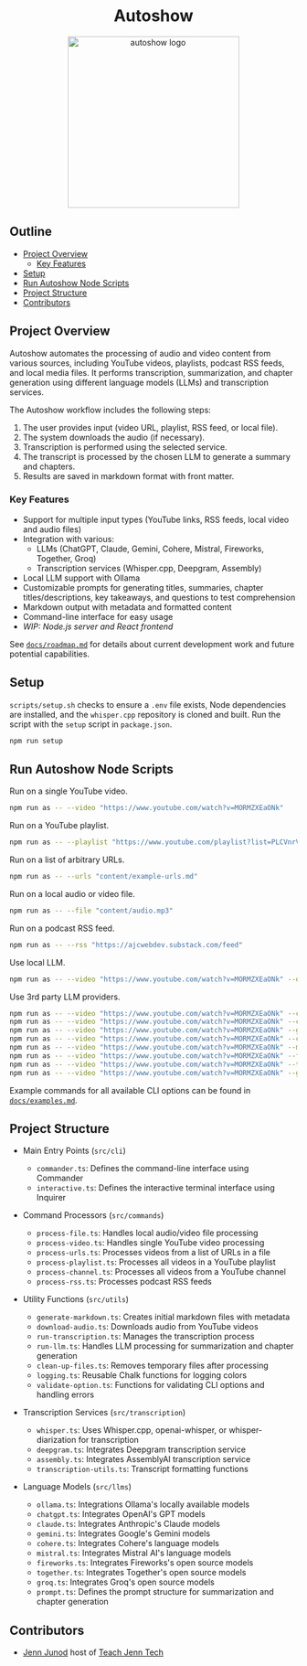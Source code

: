 <div align="center">
  <h1>Autoshow</h1>
  <img alt="autoshow logo" src="https://ajc.pics/autoshow/autoshow-cover-01.webp" width="300" />
</div>

## Outline

- [Project Overview](#project-overview)
  - [Key Features](#key-features)
- [Setup](#setup)
- [Run Autoshow Node Scripts](#run-autoshow-node-scripts)
- [Project Structure](#project-structure)
- [Contributors](#contributors)

## Project Overview

Autoshow automates the processing of audio and video content from various sources, including YouTube videos, playlists, podcast RSS feeds, and local media files. It performs transcription, summarization, and chapter generation using different language models (LLMs) and transcription services.

The Autoshow workflow includes the following steps:

1. The user provides input (video URL, playlist, RSS feed, or local file).
2. The system downloads the audio (if necessary).
3. Transcription is performed using the selected service.
4. The transcript is processed by the chosen LLM to generate a summary and chapters.
5. Results are saved in markdown format with front matter.

### Key Features

- Support for multiple input types (YouTube links, RSS feeds, local video and audio files)
- Integration with various:
  - LLMs (ChatGPT, Claude, Gemini, Cohere, Mistral, Fireworks, Together, Groq)
  - Transcription services (Whisper.cpp, Deepgram, Assembly)
- Local LLM support with Ollama
- Customizable prompts for generating titles, summaries, chapter titles/descriptions, key takeaways, and questions to test comprehension
- Markdown output with metadata and formatted content
- Command-line interface for easy usage
- *WIP: Node.js server and React frontend*

See [`docs/roadmap.md`](/docs/roadmap.md) for details about current development work and future potential capabilities.

## Setup

`scripts/setup.sh` checks to ensure a `.env` file exists, Node dependencies are installed, and the `whisper.cpp` repository is cloned and built. Run the script with the `setup` script in `package.json`.

```bash
npm run setup
```

## Run Autoshow Node Scripts

Run on a single YouTube video.

```bash
npm run as -- --video "https://www.youtube.com/watch?v=MORMZXEaONk"
```

Run on a YouTube playlist.

```bash
npm run as -- --playlist "https://www.youtube.com/playlist?list=PLCVnrVv4KhXPz0SoAVu8Rc1emAdGPbSbr"
```

Run on a list of arbitrary URLs.

```bash
npm run as -- --urls "content/example-urls.md"
```

Run on a local audio or video file.

```bash
npm run as -- --file "content/audio.mp3"
```

Run on a podcast RSS feed.

```bash
npm run as -- --rss "https://ajcwebdev.substack.com/feed"
```

Use local LLM.

```bash
npm run as -- --video "https://www.youtube.com/watch?v=MORMZXEaONk" --ollama
```

Use 3rd party LLM providers.

```bash
npm run as -- --video "https://www.youtube.com/watch?v=MORMZXEaONk" --chatgpt GPT_4o_MINI
npm run as -- --video "https://www.youtube.com/watch?v=MORMZXEaONk" --claude CLAUDE_3_5_SONNET
npm run as -- --video "https://www.youtube.com/watch?v=MORMZXEaONk" --gemini GEMINI_1_5_PRO
npm run as -- --video "https://www.youtube.com/watch?v=MORMZXEaONk" --cohere COMMAND_R_PLUS
npm run as -- --video "https://www.youtube.com/watch?v=MORMZXEaONk" --mistral MISTRAL_LARGE
npm run as -- --video "https://www.youtube.com/watch?v=MORMZXEaONk" --fireworks
npm run as -- --video "https://www.youtube.com/watch?v=MORMZXEaONk" --together
npm run as -- --video "https://www.youtube.com/watch?v=MORMZXEaONk" --groq
```

Example commands for all available CLI options can be found in [`docs/examples.md`](/docs/examples.md).

## Project Structure

- Main Entry Points (`src/cli`)
  - `commander.ts`: Defines the command-line interface using Commander
  - `interactive.ts`: Defines the interactive terminal interface using Inquirer

- Command Processors (`src/commands`)
  - `process-file.ts`: Handles local audio/video file processing
  - `process-video.ts`: Handles single YouTube video processing
  - `process-urls.ts`: Processes videos from a list of URLs in a file
  - `process-playlist.ts`: Processes all videos in a YouTube playlist
  - `process-channel.ts`: Processes all videos from a YouTube channel
  - `process-rss.ts`: Processes podcast RSS feeds

- Utility Functions (`src/utils`)
  - `generate-markdown.ts`: Creates initial markdown files with metadata
  - `download-audio.ts`: Downloads audio from YouTube videos
  - `run-transcription.ts`: Manages the transcription process
  - `run-llm.ts`: Handles LLM processing for summarization and chapter generation
  - `clean-up-files.ts`: Removes temporary files after processing
  - `logging.ts`: Reusable Chalk functions for logging colors
  - `validate-option.ts`: Functions for validating CLI options and handling errors

- Transcription Services (`src/transcription`)
  - `whisper.ts`: Uses Whisper.cpp, openai-whisper, or whisper-diarization for transcription
  - `deepgram.ts`: Integrates Deepgram transcription service
  - `assembly.ts`: Integrates AssemblyAI transcription service
  - `transcription-utils.ts`: Transcript formatting functions

- Language Models (`src/llms`)
  - `ollama.ts`: Integrations Ollama's locally available models
  - `chatgpt.ts`: Integrates OpenAI's GPT models
  - `claude.ts`: Integrates Anthropic's Claude models
  - `gemini.ts`: Integrates Google's Gemini models
  - `cohere.ts`: Integrates Cohere's language models
  - `mistral.ts`: Integrates Mistral AI's language models
  - `fireworks.ts`: Integrates Fireworks's open source models
  - `together.ts`: Integrates Together's open source models
  - `groq.ts`: Integrates Groq's open source models
  - `prompt.ts`: Defines the prompt structure for summarization and chapter generation

## Contributors

- [Jenn Junod](https://jennjunod.dev/) host of [Teach Jenn Tech](https://teachjenntech.com/)
